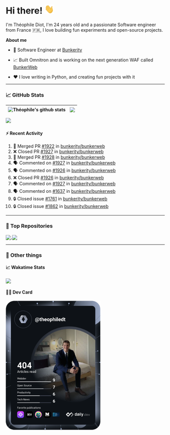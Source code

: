 # Hi there! <img src="./wave.gif" width="30px" height="30px" />

I'm Théophile Diot, I'm 24 years old and a passionate Software engineer from France 🇫🇷, I love building fun experiments and open-source projects.

**About me**

- 💼 Software Engineer at [Bunkerity](https://www.bunkerity.com/)

- 📈 Built Omnitron and is working on the next generation WAF called [BunkerWeb](https://www.bunkerweb.io)

- ❤️ I love writing in Python, and creating fun projects with it

---

### 📈 GitHub Stats

| <img align="center" src="https://github-readme-stats.vercel.app/api?username=TheophileDiot&show_icons=true&include_all_commits=true&theme=algolia&hide_border=true&rank_icon=github" alt="Théophile's github stats" /> | <img align="center" src="https://github-readme-stats.vercel.app/api/top-langs/?username=TheophileDiot&layout=compact&theme=algolia&hide_border=true" /> |
| ---------------------------------------------------------------------------------------------------------------------------------------------------------------------------------------------------------------------- | ------------------------------------------------------------------------------------------------------------------------------------------------------- |

![](https://github-readme-activity-graph.vercel.app/graph?username=TheophileDiot&theme=tokyo-night)

#### :zap: Recent Activity

<!--START_SECTION:activity-->
1. 🎉 Merged PR [#1922](https://github.com/bunkerity/bunkerweb/pull/1922) in [bunkerity/bunkerweb](https://github.com/bunkerity/bunkerweb)
2. ❌ Closed PR [#1927](https://github.com/bunkerity/bunkerweb/pull/1927) in [bunkerity/bunkerweb](https://github.com/bunkerity/bunkerweb)
3. 🎉 Merged PR [#1928](https://github.com/bunkerity/bunkerweb/pull/1928) in [bunkerity/bunkerweb](https://github.com/bunkerity/bunkerweb)
4. 🗣 Commented on [#1927](https://github.com/bunkerity/bunkerweb/pull/1927#issuecomment-2607374669) in [bunkerity/bunkerweb](https://github.com/bunkerity/bunkerweb)
5. 🗣 Commented on [#1926](https://github.com/bunkerity/bunkerweb/pull/1926#issuecomment-2607369646) in [bunkerity/bunkerweb](https://github.com/bunkerity/bunkerweb)
6. ❌ Closed PR [#1926](https://github.com/bunkerity/bunkerweb/pull/1926) in [bunkerity/bunkerweb](https://github.com/bunkerity/bunkerweb)
7. 🗣 Commented on [#1927](https://github.com/bunkerity/bunkerweb/pull/1927#issuecomment-2607367663) in [bunkerity/bunkerweb](https://github.com/bunkerity/bunkerweb)
8. 🗣 Commented on [#1637](https://github.com/bunkerity/bunkerweb/issues/1637#issuecomment-2606470184) in [bunkerity/bunkerweb](https://github.com/bunkerity/bunkerweb)
9. 🔒 Closed issue [#1761](https://github.com/bunkerity/bunkerweb/issues/1761) in [bunkerity/bunkerweb](https://github.com/bunkerity/bunkerweb)
10. 🔒 Closed issue [#1862](https://github.com/bunkerity/bunkerweb/issues/1862) in [bunkerity/bunkerweb](https://github.com/bunkerity/bunkerweb)
<!--END_SECTION:activity-->

---

### 🔧 Top Repositories

<a href="https://github.com/bunkerity/bunkerweb">
  <img align="center" src="https://github-readme-stats.vercel.app/api/pin/?username=Bunkerity&repo=bunkerweb&theme=algolia" />
</a>
<a href="https://github.com/TheophileDiot/Omnitron">
  <img align="center" src="https://github-readme-stats.vercel.app/api/pin/?username=TheophileDiot&repo=Omnitron&theme=algolia" />
</a>

---

### 🎉 Other things

#### 📈 Wakatime Stats

<a href="https://wakatime.com/@theophile_bunkerity">
  <img align="center" src="https://github-readme-stats.vercel.app/api/wakatime?username=3aa5ce41-c253-43d9-8441-a721e446a45f&layout=compact&theme=algolia" />
</a>

#### 👨‍💻 Dev Card

<a href="https://app.daily.dev/TheophileDt">
  <img src="./devcard.svg" width="300" alt="Théophile Diot's Dev Card"/>
</a>
